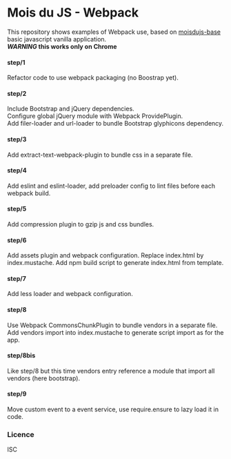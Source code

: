 # Mois du JS - Webpack

This  repository shows examples of Webpack use, based on [moisdujs-base]() basic javascript vanilla application.  
**_WARNING_ this works only on Chrome**

#### step/1

Refactor code to use webpack packaging (no Boostrap yet).  

#### step/2

Include Bootstrap and jQuery dependencies.  
Configure global jQuery module with Webpack ProvidePlugin.  
Add filer-loader and url-loader to bundle Bootstrap glyphicons dependency. 

#### step/3

Add extract-text-webpack-plugin to bundle css in a separate file. 

#### step/4

Add eslint and eslint-loader, add preloader config to lint files before each webpack build. 

#### step/5

Add compression plugin to gzip js and css bundles. 

#### step/6

Add assets plugin and webpack configuration.
Replace index.html by index.mustache.
Add npm build script to generate index.html from template.

#### step/7

Add less loader and webpack configuration.

#### step/8

Use Webpack CommonsChunkPlugin to bundle vendors in a separate file.
Add vendors import into index.mustache to generate script import as for the app.

#### step/8bis

Like step/8 but this time vendors entry reference a module that import all vendors (here bootstrap).

#### step/9

Move custom event to a event service, use require.ensure to lazy load it in code.

### Licence

ISC
